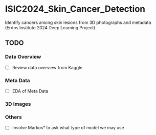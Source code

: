 # ISIC2024_Skin_Cancer_Detection
Identify cancers among skin lesions from 3D photographs and metadata (Erdos Institute 2024 Deep Learning Project)


## TODO


### Data Overview
- [ ] Review data overview from Kaggle

### Meta Data
- [ ] EDA of Meta Data


### 3D Images
 

### Others 
- [ ] Involve Markos* to ask what type of model we may use


